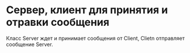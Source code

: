 # Сервер, клиент для принятия и отравки сообщения

Класс Server ждет и принимает сообщения от Client, Clietn отправляет сообщение Server.